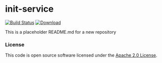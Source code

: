 
# init-service

[![Build Status](https://travis-ci.org/hmrc/init-service.svg?branch=master)](https://travis-ci.org/hmrc/init-service) [ ![Download](https://api.bintray.com/packages/hmrc/releases/init-service/images/download.svg) ](https://bintray.com/hmrc/releases/init-service/_latestVersion)

This is a placeholder README.md for a new repository

### License

This code is open source software licensed under the [Apache 2.0 License]("http://www.apache.org/licenses/LICENSE-2.0.html").
    